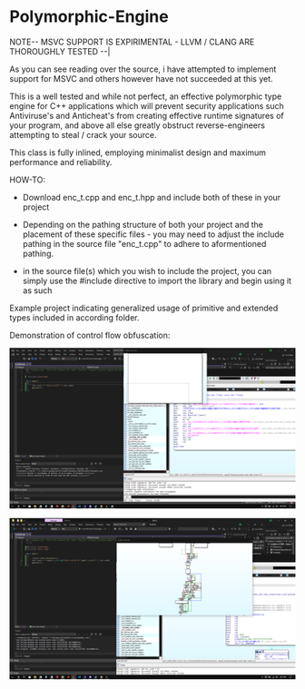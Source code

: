 # Polymorphic-Engine

NOTE-- MSVC SUPPORT IS EXPIRIMENTAL - LLVM / CLANG ARE THOROUGHLY TESTED --|

As you can see reading over the source, i have attempted to implement support for MSVC and others however have not succeeded at this yet. 

This is a well tested and while not perfect, an effective polymorphic type engine for C++ applications which will prevent security applications such Antiviruse's and Anticheat's from creating effective runtime signatures of your program, and above all else greatly obstruct reverse-engineers attempting to steal / crack your source.

This class is fully inlined, employing minimalist design and maximum performance and reliability.

HOW-TO:

* Download enc_t.cpp and enc_t.hpp and include both of these in your project  

* Depending on the pathing structure of both your project and the placement of these specific files - you may need to adjust the include pathing in the source file "enc_t.cpp" to adhere to aformentioned pathing.

* in the source file(s) which you wish to include the project, you can simply use the #include directive to import the library and begin using it as such


Example project indicating generalized usage of primitive and extended types included in according folder.


Demonstration of control flow obfuscation:

![IDA view of hello world C++ program before polymorphic engine](crypt2.png)

![IDA view of hello world C++ program after polymorphic engine](crypt1.png)
